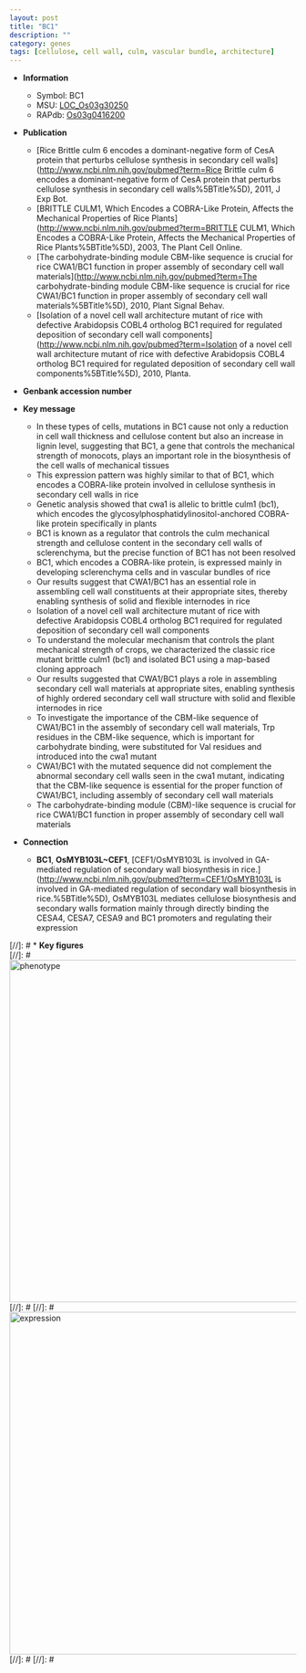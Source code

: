 ```yaml
---
layout: post
title: "BC1"
description: ""
category: genes
tags: [cellulose, cell wall, culm, vascular bundle, architecture]
---
```


* **Information**  
    + Symbol: BC1  
    + MSU: [LOC_Os03g30250](http://rice.plantbiology.msu.edu/cgi-bin/ORF_infopage.cgi?orf=LOC_Os03g30250)  
    + RAPdb: [Os03g0416200](http://rapdb.dna.affrc.go.jp/viewer/gbrowse_details/irgsp1?name=Os03g0416200)  

* **Publication**  
    + [Rice Brittle culm 6 encodes a dominant-negative form of CesA protein that perturbs cellulose synthesis in secondary cell walls](http://www.ncbi.nlm.nih.gov/pubmed?term=Rice Brittle culm 6 encodes a dominant-negative form of CesA protein that perturbs cellulose synthesis in secondary cell walls%5BTitle%5D), 2011, J Exp Bot.
    + [BRITTLE CULM1, Which Encodes a COBRA-Like Protein, Affects the Mechanical Properties of Rice Plants](http://www.ncbi.nlm.nih.gov/pubmed?term=BRITTLE CULM1, Which Encodes a COBRA-Like Protein, Affects the Mechanical Properties of Rice Plants%5BTitle%5D), 2003, The Plant Cell Online.
    + [The carbohydrate-binding module CBM-like sequence is crucial for rice CWA1/BC1 function in proper assembly of secondary cell wall materials](http://www.ncbi.nlm.nih.gov/pubmed?term=The carbohydrate-binding module CBM-like sequence is crucial for rice CWA1/BC1 function in proper assembly of secondary cell wall materials%5BTitle%5D), 2010, Plant Signal Behav.
    + [Isolation of a novel cell wall architecture mutant of rice with defective Arabidopsis COBL4 ortholog BC1 required for regulated deposition of secondary cell wall components](http://www.ncbi.nlm.nih.gov/pubmed?term=Isolation of a novel cell wall architecture mutant of rice with defective Arabidopsis COBL4 ortholog BC1 required for regulated deposition of secondary cell wall components%5BTitle%5D), 2010, Planta.

* **Genbank accession number**  

* **Key message**  
    + In these types of cells, mutations in BC1 cause not only a reduction in cell wall thickness and cellulose content but also an increase in lignin level, suggesting that BC1, a gene that controls the mechanical strength of monocots, plays an important role in the biosynthesis of the cell walls of mechanical tissues
    + This expression pattern was highly similar to that of BC1, which encodes a COBRA-like protein involved in cellulose synthesis in secondary cell walls in rice
    + Genetic analysis showed that cwa1 is allelic to brittle culm1 (bc1), which encodes the glycosylphosphatidylinositol-anchored COBRA-like protein specifically in plants
    + BC1 is known as a regulator that controls the culm mechanical strength and cellulose content in the secondary cell walls of sclerenchyma, but the precise function of BC1 has not been resolved
    + BC1, which encodes a COBRA-like protein, is expressed mainly in developing sclerenchyma cells and in vascular bundles of rice
    + Our results suggest that CWA1/BC1 has an essential role in assembling cell wall constituents at their appropriate sites, thereby enabling synthesis of solid and flexible internodes in rice
    + Isolation of a novel cell wall architecture mutant of rice with defective Arabidopsis COBL4 ortholog BC1 required for regulated deposition of secondary cell wall components
    + To understand the molecular mechanism that controls the plant mechanical strength of crops, we characterized the classic rice mutant brittle culm1 (bc1) and isolated BC1 using a map-based cloning approach
    + Our results suggested that CWA1/BC1 plays a role in assembling secondary cell wall materials at appropriate sites, enabling synthesis of highly ordered secondary cell wall structure with solid and flexible internodes in rice
    + To investigate the importance of the CBM-like sequence of CWA1/BC1 in the assembly of secondary cell wall materials, Trp residues in the CBM-like sequence, which is important for carbohydrate binding, were substituted for Val residues and introduced into the cwa1 mutant
    + CWA1/BC1 with the mutated sequence did not complement the abnormal secondary cell walls seen in the cwa1 mutant, indicating that the CBM-like sequence is essential for the proper function of CWA1/BC1, including assembly of secondary cell wall materials
    + The carbohydrate-binding module (CBM)-like sequence is crucial for rice CWA1/BC1 function in proper assembly of secondary cell wall materials

* **Connection**  
    + __BC1__, __OsMYB103L~CEF1__, [CEF1/OsMYB103L is involved in GA-mediated regulation of secondary wall biosynthesis in rice.](http://www.ncbi.nlm.nih.gov/pubmed?term=CEF1/OsMYB103L is involved in GA-mediated regulation of secondary wall biosynthesis in rice.%5BTitle%5D), OsMYB103L mediates cellulose biosynthesis and secondary walls formation mainly through directly binding the CESA4, CESA7, CESA9 and BC1 promoters and regulating their expression

[//]: # * **Key figures**  
[//]: # <img src="http://funRiceGenes.github.io/images/BC1.pheno.png" alt="phenotype"  style="width: 600px;"/>
[//]: # 
[//]: # <img src="http://funRiceGenes.github.io/images/BC1.exp.png" alt="expression"  style="width: 600px;"/>
[//]: # 
[//]: # 
